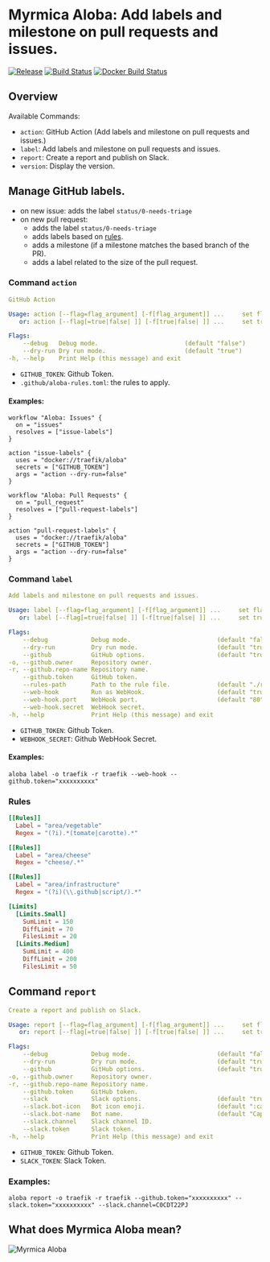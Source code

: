 # Myrmica Aloba: Add labels and milestone on pull requests and issues.

[![Release](https://img.shields.io/github/release/traefik/aloba.svg?style=flat)](https://github.com/traefik/aloba/releases/latest)
[![Build Status](https://travis-ci.com/traefik/aloba.svg?branch=master)](https://travis-ci.com/traefik/aloba)
[![Docker Build Status](https://img.shields.io/docker/build/traefik/aloba.svg)](https://hub.docker.com/r/traefik/aloba/builds/)

## Overview

Available Commands:
- `action`: GitHub Action (Add labels and milestone on pull requests and issues.)
- `label`: Add labels and milestone on pull requests and issues.
- `report`: Create a report and publish on Slack.
- `version`: Display the version.

## Manage GitHub labels.

- on new issue: adds the label `status/0-needs-triage`
- on new pull request:
    - adds the label `status/0-needs-triage`
    - adds labels based on [rules](#rules).
    - adds a milestone (if a milestone matches the based branch of the PR).
    - adds a label related to the size of the pull request.

### Command `action`

```yaml
GitHub Action

Usage: action [--flag=flag_argument] [-f[flag_argument]] ...     set flag_argument to flag(s)
   or: action [--flag[=true|false| ]] [-f[true|false| ]] ...     set true/false to boolean flag(s)

Flags:
    --debug   Debug mode.                        (default "false")
    --dry-run Dry run mode.                      (default "true")
-h, --help    Print Help (this message) and exit 
```

- `GITHUB_TOKEN`: Github Token.
- `.github/aloba-rules.toml`: the rules to apply.

#### Examples:

```hcl
workflow "Aloba: Issues" {
  on = "issues"
  resolves = ["issue-labels"]
}

action "issue-labels" {
  uses = "docker://traefik/aloba"
  secrets = ["GITHUB_TOKEN"]
  args = "action --dry-run=false"
}

workflow "Aloba: Pull Requests" {
  on = "pull_request"
  resolves = ["pull-request-labels"]
}

action "pull-request-labels" {
  uses = "docker://traefik/aloba"
  secrets = ["GITHUB_TOKEN"]
  args = "action --dry-run=false"
}
```

### Command `label`

```yaml
Add labels and milestone on pull requests and issues.

Usage: label [--flag=flag_argument] [-f[flag_argument]] ...     set flag_argument to flag(s)
   or: label [--flag[=true|false| ]] [-f[true|false| ]] ...     set true/false to boolean flag(s)

Flags:
    --debug            Debug mode.                        (default "false")
    --dry-run          Dry run mode.                      (default "true")
    --github           GitHub options.                    (default "true")
-o, --github.owner     Repository owner.
-r, --github.repo-name Repository name.
    --github.token     GitHub token.
    --rules-path       Path to the rule file.             (default "./rules.toml")
    --web-hook         Run as WebHook.                    (default "true")
    --web-hook.port    WebHook port.                      (default "80")
    --web-hook.secret  WebHook secret.
-h, --help             Print Help (this message) and exit
```

- `GITHUB_TOKEN`: Github Token.
- `WEBHOOK_SECRET`: Github WebHook Secret.

#### Examples:

```shell
aloba label -o traefik -r traefik --web-hook --github.token="xxxxxxxxxx"
```

### Rules

```toml
[[Rules]]
  Label = "area/vegetable"
  Regex = "(?i).*(tomate|carotte).*"

[[Rules]]
  Label = "area/cheese"
  Regex = "cheese/.*"

[[Rules]]
  Label = "area/infrastructure"
  Regex = "(?i)(\\.github|script/).*"

[Limits]
  [Limits.Small]
    SumLimit = 150
    DiffLimit = 70
    FilesLimit = 20
  [Limits.Medium]
    SumLimit = 400
    DiffLimit = 200
    FilesLimit = 50
```

## Command `report`

```yaml
Create a report and publish on Slack.

Usage: report [--flag=flag_argument] [-f[flag_argument]] ...     set flag_argument to flag(s)
   or: report [--flag[=true|false| ]] [-f[true|false| ]] ...     set true/false to boolean flag(s)

Flags:
    --debug            Debug mode.                        (default "false")
    --dry-run          Dry run mode.                      (default "true")
    --github           GitHub options.                    (default "true")
-o, --github.owner     Repository owner.
-r, --github.repo-name Repository name.
    --github.token     GitHub token.
    --slack            Slack options.                     (default "true")
    --slack.bot-icon   Bot icon emoji.                    (default ":captainpr:")
    --slack.bot-name   Bot name.                          (default "CaptainPR")
    --slack.channel    Slack channel ID.
    --slack.token      Slack token.
-h, --help             Print Help (this message) and exit
```

- `GITHUB_TOKEN`: Github Token.
- `SLACK_TOKEN`: Slack Token.

### Examples:

```shell
aloba report -o traefik -r traefik --github.token="xxxxxxxxxx" --slack.token="xxxxxxxxxx" --slack.channel=C0CDT22PJ
```

## What does Myrmica Aloba mean?

![Myrmica Aloba](http://www.antwiki.org/wiki/images/8/8c/Myrmica_aloba_H_casent0907652.jpg)
